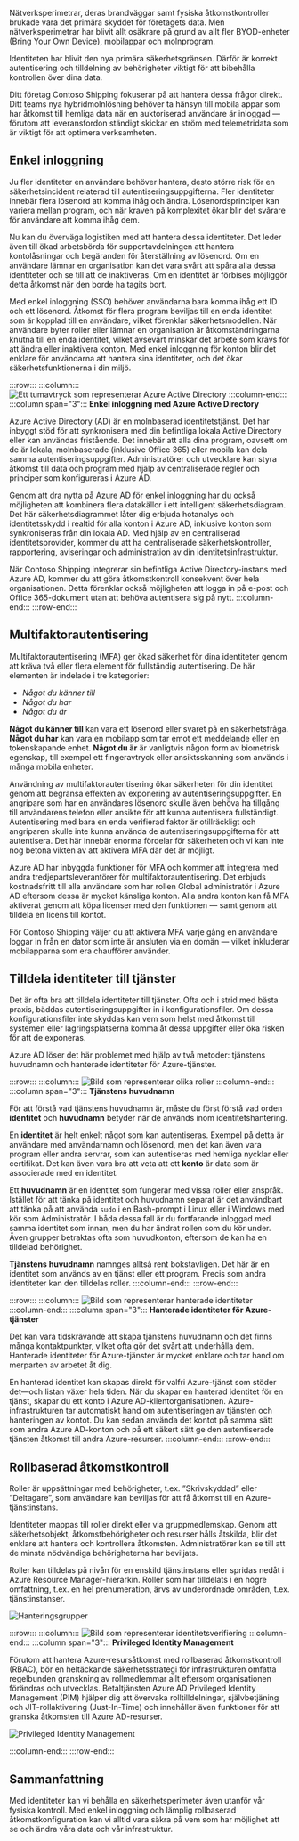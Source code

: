 Nätverksperimetrar, deras brandväggar samt fysiska åtkomstkontroller brukade vara det primära skyddet för företagets data. Men nätverksperimetrar har blivit allt osäkrare på grund av allt fler BYOD-enheter (Bring Your Own Device), mobilappar och molnprogram. 

Identiteten har blivit den nya primära säkerhetsgränsen. Därför är korrekt autentisering och tilldelning av behörigheter viktigt för att bibehålla kontrollen över dina data.

Ditt företag Contoso Shipping fokuserar på att hantera dessa frågor direkt. Ditt teams nya hybridmolnlösning behöver ta hänsyn till mobila appar som har åtkomst till hemliga data när en auktoriserad användare är inloggad &mdash; förutom att leveransfordon ständigt skickar en ström med telemetridata som är viktigt för att optimera verksamheten.

## <a name="single-sign-on"></a>Enkel inloggning

Ju fler identiteter en användare behöver hantera, desto större risk för en säkerhetsincident relaterad till autentiseringsuppgifterna. Fler identiteter innebär flera lösenord att komma ihåg och ändra. Lösenordsprinciper kan variera mellan program, och när kraven på komplexitet ökar blir det svårare för användare att komma ihåg dem.

Nu kan du överväga logistiken med att hantera dessa identiteter. Det leder även till ökad arbetsbörda för supportavdelningen att hantera kontolåsningar och begäranden för återställning av lösenord. Om en användare lämnar en organisation kan det vara svårt att spåra alla dessa identiteter och se till att de inaktiveras. Om en identitet är förbises möjliggör detta åtkomst när den borde ha tagits bort.

Med enkel inloggning (SSO) behöver användarna bara komma ihåg ett ID och ett lösenord. Åtkomst för flera program beviljas till en enda identitet som är kopplad till en användare, vilket förenklar säkerhetsmodellen. När användare byter roller eller lämnar en organisation är åtkomständringarna knutna till en enda identitet, vilket avsevärt minskar det arbete som krävs för att ändra eller inaktivera konton. Med enkel inloggning för konton blir det enklare för användarna att hantera sina identiteter, och det ökar säkerhetsfunktionerna i din miljö.

:::row:::
  :::column:::
    ![Ett tumavtryck som representerar Azure Active Directory](../media/3-sso-with-azure-ad.png)
  :::column-end:::
    :::column span="3"::: **Enkel inloggning med Azure Active Directory**

Azure Active Directory (AD) är en molnbaserad identitetstjänst. Det har inbyggt stöd för att synkronisera med din befintliga lokala Active Directory eller kan användas fristående. Det innebär att alla dina program, oavsett om de är lokala, molnbaserade (inklusive Office 365) eller mobila kan dela samma autentiseringsuppgifter. Administratörer och utvecklare kan styra åtkomst till data och program med hjälp av centraliserade regler och principer som konfigureras i Azure AD.

Genom att dra nytta på Azure AD för enkel inloggning har du också möjligheten att kombinera flera datakällor i ett intelligent säkerhetsdiagram. Det här säkerhetsdiagrammet låter dig erbjuda hotanalys och identitetsskydd i realtid för alla konton i Azure AD, inklusive konton som synkroniseras från din lokala AD. Med hjälp av en centraliserad identitetsprovider, kommer du att ha centraliserade säkerhetskontroller, rapportering, aviseringar och administration av din identitetsinfrastruktur.

När Contoso Shipping integrerar sin befintliga Active Directory-instans med Azure AD, kommer du att göra åtkomstkontroll konsekvent över hela organisationen. Detta förenklar också möjligheten att logga in på e-post och Office 365-dokument utan att behöva autentisera sig på nytt.
  :::column-end:::
:::row-end:::

## <a name="multi-factor-authentication"></a>Multifaktorautentisering

Multifaktorautentisering (MFA) ger ökad säkerhet för dina identiteter genom att kräva två eller flera element för fullständig autentisering. De här elementen är indelade i tre kategorier:

- *Något du känner till*
- *Något du har*
- *Något du är*

**Något du känner till** kan vara ett lösenord eller svaret på en säkerhetsfråga. **Något du har** kan vara en mobilapp som tar emot ett meddelande eller en tokenskapande enhet. **Något du är** är vanligtvis någon form av biometrisk egenskap, till exempel ett fingeravtryck eller ansiktsskanning som används i många mobila enheter.

Användning av multifaktorautentisering ökar säkerheten för din identitet genom att begränsa effekten av exponering av autentiseringsuppgifter. En angripare som har en användares lösenord skulle även behöva ha tillgång till användarens telefon eller ansikte för att kunna autentisera fullständigt. Autentisering med bara en enda verifierad faktor är otillräckligt och angriparen skulle inte kunna använda de autentiseringsuppgifterna för att autentisera. Det här innebär enorma fördelar för säkerheten och vi kan inte nog betona vikten av att aktivera MFA där det är möjligt.

Azure AD har inbyggda funktioner för MFA och kommer att integrera med andra tredjepartsleverantörer för multifaktorautentisering. Det erbjuds kostnadsfritt till alla användare som har rollen Global administratör i Azure AD eftersom dessa är mycket känsliga konton. Alla andra konton kan få MFA aktiverat genom att köpa licenser med den funktionen &mdash; samt genom att tilldela en licens till kontot.

För Contoso Shipping väljer du att aktivera MFA varje gång en användare loggar in från en dator som inte är ansluten via en domän &mdash; vilket inkluderar mobilapparna som era chaufförer använder.

## <a name="providing-identities-to-services"></a>Tilldela identiteter till tjänster

Det är ofta bra att tilldela identiteter till tjänster. Ofta och i strid med bästa praxis, bäddas autentiseringsuppgifter in i konfigurationsfiler. Om dessa konfigurationsfiler inte skyddas kan vem som helst med åtkomst till systemen eller lagringsplatserna komma åt dessa uppgifter eller öka risken för att de exponeras.

Azure AD löser det här problemet med hjälp av två metoder: tjänstens huvudnamn och hanterade identiteter för Azure-tjänster.

:::row:::
  :::column:::
    ![Bild som representerar olika roller](../media/3-service-principals.png)
  :::column-end:::
    :::column span="3"::: **Tjänstens huvudnamn**

För att förstå vad tjänstens huvudnamn är, måste du först förstå vad orden **identitet** och **huvudnamn** betyder när de används inom identitetshantering.

En **identitet** är helt enkelt något som kan autentiseras. Exempel på detta är användare med användarnamn och lösenord, men det kan även vara program eller andra servrar, som kan autentiseras med hemliga nycklar eller certifikat. Det kan även vara bra att veta att ett **konto** är data som är associerade med en identitet.

Ett **huvudnamn** är en identitet som fungerar med vissa roller eller anspråk. Istället för att tänka på identitet och huvudnamn separat är det användbart att tänka på att använda `sudo` i en Bash-prompt i Linux eller i Windows med kör som Administratör. I båda dessa fall är du fortfarande inloggad med samma identitet som innan, men du har ändrat rollen som du kör under. Även grupper betraktas ofta som huvudkonton, eftersom de kan ha en tilldelad behörighet.

**Tjänstens huvudnamn** namnges alltså rent bokstavligen. Det här är en identitet som används av en tjänst eller ett program. Precis som andra identiteter kan den tilldelas roller.
  :::column-end:::
:::row-end:::

:::row:::
  :::column:::
    ![Bild som representerar hanterade identiteter](../media/3-managed-service-identities.png)
  :::column-end:::
    :::column span="3"::: **Hanterade identiteter för Azure-tjänster**

Det kan vara tidskrävande att skapa tjänstens huvudnamn och det finns många kontaktpunkter, vilket ofta gör det svårt att underhålla dem. Hanterade identiteter för Azure-tjänster är mycket enklare och tar hand om merparten av arbetet åt dig. 

En hanterad identitet kan skapas direkt för valfri Azure-tjänst som stöder det&mdash;och listan växer hela tiden. När du skapar en hanterad identitet för en tjänst, skapar du ett konto i Azure AD-klientorganisationen. Azure-infrastrukturen tar automatiskt hand om autentiseringen av tjänsten och hanteringen av kontot. Du kan sedan använda det kontot på samma sätt som andra Azure AD-konton och på ett säkert sätt ge den autentiserade tjänsten åtkomst till andra Azure-resurser.
  :::column-end:::
:::row-end:::

## <a name="role-based-access-control"></a>Rollbaserad åtkomstkontroll

Roller är uppsättningar med behörigheter, t.ex. ”Skrivskyddad” eller ”Deltagare”, som användare kan beviljas för att få åtkomst till en Azure-tjänstinstans. 

Identiteter mappas till roller direkt eller via gruppmedlemskap. Genom att säkerhetsobjekt, åtkomstbehörigheter och resurser hålls åtskilda, blir det enklare att hantera och kontrollera åtkomsten. Administratörer kan se till att de minsta nödvändiga behörigheterna har beviljats.

Roller kan tilldelas på nivån för en enskild tjänstinstans eller spridas nedåt i Azure Resource Manager-hierarkin. Roller som har tilldelats i en högre omfattning, t.ex. en hel prenumeration, ärvs av underordnade områden, t.ex. tjänstinstanser. 

![Hanteringsgrupper](../media/3-role-assignment-scope.png)

:::row:::
  :::column:::
    ![Bild som representerar identitetsverifiering](../media/3-privileged-identity-management.png)
  :::column-end:::
    :::column span="3"::: **Privileged Identity Management**

Förutom att hantera Azure-resursåtkomst med rollbaserad åtkomstkontroll (RBAC), bör en heltäckande säkerhetsstrategi för infrastrukturen omfatta regelbunden granskning av rollmedlemmar allt eftersom organisationen förändras och utvecklas. Betaltjänsten Azure AD Privileged Identity Management (PIM) hjälper dig att övervaka rolltilldelningar, självbetjäning och JIT-rollaktivering (Just-In-Time) och innehåller även funktioner för att granska åtkomsten till Azure AD-resurser.

![Privileged Identity Management](../media/PIM_Dashboard.png)

  :::column-end:::
:::row-end:::

## <a name="summary"></a>Sammanfattning

Med identiteter kan vi behålla en säkerhetsperimeter även utanför vår fysiska kontroll. Med enkel inloggning och lämplig rollbaserad åtkomstkonfiguration kan vi alltid vara säkra på vem som har möjlighet att se och ändra våra data och vår infrastruktur.
